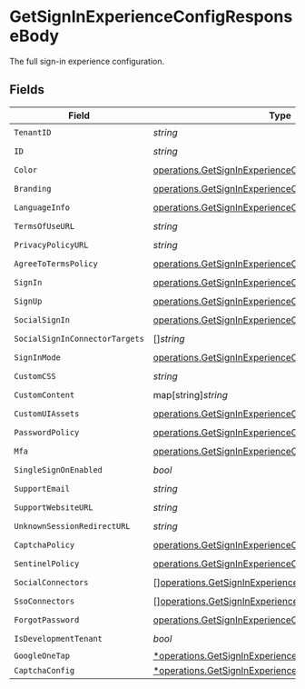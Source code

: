 # GetSignInExperienceConfigResponseBody

The full sign-in experience configuration.


## Fields

| Field                                                                                                                            | Type                                                                                                                             | Required                                                                                                                         | Description                                                                                                                      |
| -------------------------------------------------------------------------------------------------------------------------------- | -------------------------------------------------------------------------------------------------------------------------------- | -------------------------------------------------------------------------------------------------------------------------------- | -------------------------------------------------------------------------------------------------------------------------------- |
| `TenantID`                                                                                                                       | *string*                                                                                                                         | :heavy_check_mark:                                                                                                               | N/A                                                                                                                              |
| `ID`                                                                                                                             | *string*                                                                                                                         | :heavy_check_mark:                                                                                                               | N/A                                                                                                                              |
| `Color`                                                                                                                          | [operations.GetSignInExperienceConfigColor](../../models/operations/getsigninexperienceconfigcolor.md)                           | :heavy_check_mark:                                                                                                               | N/A                                                                                                                              |
| `Branding`                                                                                                                       | [operations.GetSignInExperienceConfigBranding](../../models/operations/getsigninexperienceconfigbranding.md)                     | :heavy_check_mark:                                                                                                               | N/A                                                                                                                              |
| `LanguageInfo`                                                                                                                   | [operations.GetSignInExperienceConfigLanguageInfo](../../models/operations/getsigninexperienceconfiglanguageinfo.md)             | :heavy_check_mark:                                                                                                               | N/A                                                                                                                              |
| `TermsOfUseURL`                                                                                                                  | *string*                                                                                                                         | :heavy_check_mark:                                                                                                               | N/A                                                                                                                              |
| `PrivacyPolicyURL`                                                                                                               | *string*                                                                                                                         | :heavy_check_mark:                                                                                                               | N/A                                                                                                                              |
| `AgreeToTermsPolicy`                                                                                                             | [operations.GetSignInExperienceConfigAgreeToTermsPolicy](../../models/operations/getsigninexperienceconfigagreetotermspolicy.md) | :heavy_check_mark:                                                                                                               | N/A                                                                                                                              |
| `SignIn`                                                                                                                         | [operations.GetSignInExperienceConfigSignIn](../../models/operations/getsigninexperienceconfigsignin.md)                         | :heavy_check_mark:                                                                                                               | N/A                                                                                                                              |
| `SignUp`                                                                                                                         | [operations.GetSignInExperienceConfigSignUp](../../models/operations/getsigninexperienceconfigsignup.md)                         | :heavy_check_mark:                                                                                                               | N/A                                                                                                                              |
| `SocialSignIn`                                                                                                                   | [operations.GetSignInExperienceConfigSocialSignIn](../../models/operations/getsigninexperienceconfigsocialsignin.md)             | :heavy_check_mark:                                                                                                               | N/A                                                                                                                              |
| `SocialSignInConnectorTargets`                                                                                                   | []*string*                                                                                                                       | :heavy_check_mark:                                                                                                               | N/A                                                                                                                              |
| `SignInMode`                                                                                                                     | [operations.GetSignInExperienceConfigSignInMode](../../models/operations/getsigninexperienceconfigsigninmode.md)                 | :heavy_check_mark:                                                                                                               | N/A                                                                                                                              |
| `CustomCSS`                                                                                                                      | *string*                                                                                                                         | :heavy_check_mark:                                                                                                               | N/A                                                                                                                              |
| `CustomContent`                                                                                                                  | map[string]*string*                                                                                                              | :heavy_check_mark:                                                                                                               | N/A                                                                                                                              |
| `CustomUIAssets`                                                                                                                 | [operations.GetSignInExperienceConfigCustomUIAssets](../../models/operations/getsigninexperienceconfigcustomuiassets.md)         | :heavy_check_mark:                                                                                                               | N/A                                                                                                                              |
| `PasswordPolicy`                                                                                                                 | [operations.GetSignInExperienceConfigPasswordPolicy](../../models/operations/getsigninexperienceconfigpasswordpolicy.md)         | :heavy_check_mark:                                                                                                               | N/A                                                                                                                              |
| `Mfa`                                                                                                                            | [operations.GetSignInExperienceConfigMfa](../../models/operations/getsigninexperienceconfigmfa.md)                               | :heavy_check_mark:                                                                                                               | N/A                                                                                                                              |
| `SingleSignOnEnabled`                                                                                                            | *bool*                                                                                                                           | :heavy_check_mark:                                                                                                               | N/A                                                                                                                              |
| `SupportEmail`                                                                                                                   | *string*                                                                                                                         | :heavy_check_mark:                                                                                                               | N/A                                                                                                                              |
| `SupportWebsiteURL`                                                                                                              | *string*                                                                                                                         | :heavy_check_mark:                                                                                                               | N/A                                                                                                                              |
| `UnknownSessionRedirectURL`                                                                                                      | *string*                                                                                                                         | :heavy_check_mark:                                                                                                               | N/A                                                                                                                              |
| `CaptchaPolicy`                                                                                                                  | [operations.GetSignInExperienceConfigCaptchaPolicy](../../models/operations/getsigninexperienceconfigcaptchapolicy.md)           | :heavy_check_mark:                                                                                                               | N/A                                                                                                                              |
| `SentinelPolicy`                                                                                                                 | [operations.GetSignInExperienceConfigSentinelPolicy](../../models/operations/getsigninexperienceconfigsentinelpolicy.md)         | :heavy_check_mark:                                                                                                               | N/A                                                                                                                              |
| `SocialConnectors`                                                                                                               | [][operations.GetSignInExperienceConfigSocialConnector](../../models/operations/getsigninexperienceconfigsocialconnector.md)     | :heavy_check_mark:                                                                                                               | N/A                                                                                                                              |
| `SsoConnectors`                                                                                                                  | [][operations.GetSignInExperienceConfigSsoConnector](../../models/operations/getsigninexperienceconfigssoconnector.md)           | :heavy_check_mark:                                                                                                               | N/A                                                                                                                              |
| `ForgotPassword`                                                                                                                 | [operations.GetSignInExperienceConfigForgotPassword](../../models/operations/getsigninexperienceconfigforgotpassword.md)         | :heavy_check_mark:                                                                                                               | N/A                                                                                                                              |
| `IsDevelopmentTenant`                                                                                                            | *bool*                                                                                                                           | :heavy_check_mark:                                                                                                               | N/A                                                                                                                              |
| `GoogleOneTap`                                                                                                                   | [*operations.GetSignInExperienceConfigGoogleOneTap](../../models/operations/getsigninexperienceconfiggoogleonetap.md)            | :heavy_minus_sign:                                                                                                               | N/A                                                                                                                              |
| `CaptchaConfig`                                                                                                                  | [*operations.GetSignInExperienceConfigCaptchaConfig](../../models/operations/getsigninexperienceconfigcaptchaconfig.md)          | :heavy_minus_sign:                                                                                                               | N/A                                                                                                                              |